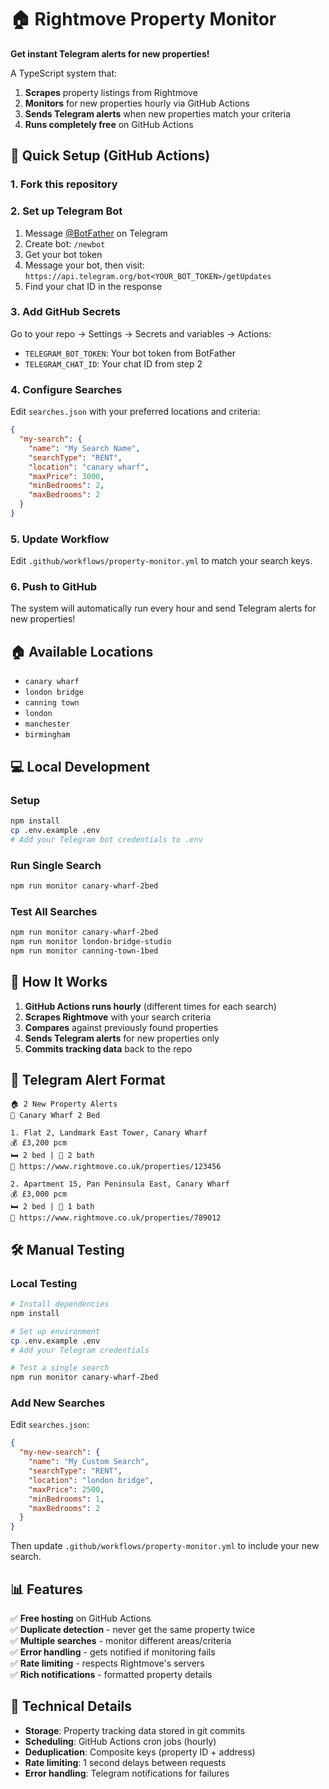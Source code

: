 # 🏠 Rightmove Property Monitor

**Get instant Telegram alerts for new properties!**

A TypeScript system that:
1. **Scrapes** property listings from Rightmove
2. **Monitors** for new properties hourly via GitHub Actions  
3. **Sends Telegram alerts** when new properties match your criteria
4. **Runs completely free** on GitHub Actions

## 🚀 Quick Setup (GitHub Actions)

### 1. Fork this repository

### 2. Set up Telegram Bot
1. Message [@BotFather](https://t.me/BotFather) on Telegram
2. Create bot: `/newbot`
3. Get your bot token
4. Message your bot, then visit: `https://api.telegram.org/bot<YOUR_BOT_TOKEN>/getUpdates`
5. Find your chat ID in the response

### 3. Add GitHub Secrets
Go to your repo → Settings → Secrets and variables → Actions:

- `TELEGRAM_BOT_TOKEN`: Your bot token from BotFather
- `TELEGRAM_CHAT_ID`: Your chat ID from step 2

### 4. Configure Searches
Edit `searches.json` with your preferred locations and criteria:

```json
{
  "my-search": {
    "name": "My Search Name",
    "searchType": "RENT",
    "location": "canary wharf", 
    "maxPrice": 3000,
    "minBedrooms": 2,
    "maxBedrooms": 2
  }
}
```

### 5. Update Workflow
Edit `.github/workflows/property-monitor.yml` to match your search keys.

### 6. Push to GitHub
The system will automatically run every hour and send Telegram alerts for new properties!

## 🏠 Available Locations
- `canary wharf`
- `london bridge`
- `canning town`
- `london`
- `manchester` 
- `birmingham`

## 💻 Local Development

### Setup
```bash
npm install
cp .env.example .env
# Add your Telegram bot credentials to .env
```

### Run Single Search
```bash
npm run monitor canary-wharf-2bed
```

### Test All Searches
```bash
npm run monitor canary-wharf-2bed
npm run monitor london-bridge-studio
npm run monitor canning-town-1bed
```

## 🔧 How It Works

1. **GitHub Actions runs hourly** (different times for each search)
2. **Scrapes Rightmove** with your search criteria  
3. **Compares** against previously found properties
4. **Sends Telegram alerts** for new properties only
5. **Commits tracking data** back to the repo

## 📱 Telegram Alert Format

```
🏠 2 New Property Alerts
📍 Canary Wharf 2 Bed

1. Flat 2, Landmark East Tower, Canary Wharf
💰 £3,200 pcm
🛏️ 2 bed | 🚿 2 bath
🔗 https://www.rightmove.co.uk/properties/123456

2. Apartment 15, Pan Peninsula East, Canary Wharf  
💰 £3,000 pcm
🛏️ 2 bed | 🚿 1 bath
🔗 https://www.rightmove.co.uk/properties/789012
```

## 🛠️ Manual Testing

### Local Testing
```bash
# Install dependencies
npm install

# Set up environment
cp .env.example .env
# Add your Telegram credentials

# Test a single search
npm run monitor canary-wharf-2bed
```

### Add New Searches
Edit `searches.json`:
```json
{
  "my-new-search": {
    "name": "My Custom Search",
    "searchType": "RENT",
    "location": "london bridge",
    "maxPrice": 2500,
    "minBedrooms": 1,
    "maxBedrooms": 2
  }
}
```

Then update `.github/workflows/property-monitor.yml` to include your new search.

## 📊 Features

✅ **Free hosting** on GitHub Actions  
✅ **Duplicate detection** - never get the same property twice  
✅ **Multiple searches** - monitor different areas/criteria  
✅ **Error handling** - gets notified if monitoring fails  
✅ **Rate limiting** - respects Rightmove's servers  
✅ **Rich notifications** - formatted property details  

## 🔧 Technical Details

- **Storage**: Property tracking data stored in git commits
- **Scheduling**: GitHub Actions cron jobs (hourly)
- **Deduplication**: Composite keys (property ID + address)
- **Rate limiting**: 1 second delays between requests
- **Error handling**: Telegram notifications for failures